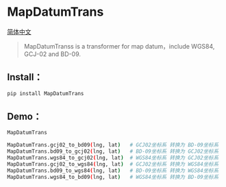 # MapDatumTrans

[简体中文](https://github.com/bluicezhen/MapDatumTrans/blob/master/README-cn.md)

> MapDatumTranss is a transformer for map datum，include WGS84, GCJ-02 and BD-09.

## Install：

```bash
pip install MapDatumTrans
```

## Demo：

```bash
MapDatumTrans

MapDatumTrans.gcj02_to_bd09(lng, lat)   # GCJ02坐标系 转换为 BD-09坐标系
MapDatumTrans.bd09_to_gcj02(lng, lat)   # BD-09坐标系 转换为 GCJ02坐标系
MapDatumTrans.wgs84_to_gcj02(lng, lat)  # WGS84坐标系 转换为 GCJ02坐标系
MapDatumTrans.gcj02_to_wgs84(lng, lat)  # GCJ02坐标系 转换为 WGS84坐标系
MapDatumTrans.bd09_to_wgs84(lng, lat)   # BD-09坐标系 转换为 WGS84坐标系
MapDatumTrans.wgs84_to_bd09(lng, lat)   # WGS84坐标系 转换为 BD-09坐标系
```
